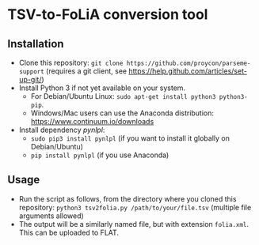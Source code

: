 TSV-to-FoLiA conversion tool
================================

Installation
---------------

- Clone this repository: ``git clone https://github.com/proycon/parseme-support`` (requires a git client, see https://help.github.com/articles/set-up-git/)
- Install Python 3 if not yet available on your system.
    - For Debian/Ubuntu Linux: ``sudo apt-get install python3 python3-pip``.
    - Windows/Mac users can use the Anaconda distribution: https://www.continuum.io/downloads
- Install dependency *pynlpl*: 
    - ``sudo pip3 install pynlpl`` (if you want to install it globally on Debian/Ubuntu)
    - ``pip install pynlpl`` (if you use Anaconda)

Usage 
--------

- Run the script as follows, from the directory where you cloned this
  repository: ``python3 tsv2folia.py /path/to/your/file.tsv`` (multiple file arguments allowed) 
- The output will be a similarly named file, but with extension ``folia.xml``.
  This can be uploaded to FLAT.

